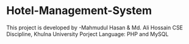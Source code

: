 # Hotel-Management-System
This project is developed by
-Mahmudul Hasan & Md. Ali Hossain
CSE Discipline, Khulna University
Porject Language: PHP and MySQL
